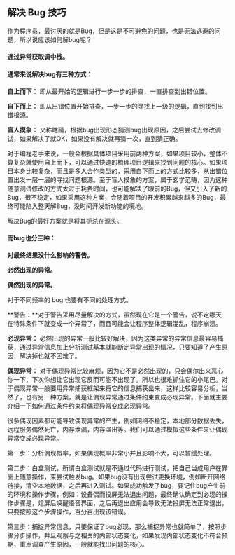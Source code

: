 ## 解决 Bug 技巧

作为程序员，最讨厌的就是Bug，但是这是不可避免的问题，也是无法逃避的问题，所以说应该如何解bug呢？

#### 通过异常获取调中栈。

#### 通常来说解决bug有三种方式：

**自上而下：** 即从最开始的逻辑进行一步一步的排查，一直排查到出错位置。

**自下而上：** 即从出错位置开始排查，一步一步的寻找上一级的逻辑，直到找到出错根源。

**盲人摸象：** 又称瞎猜，根据bug出现形态猜测bug出现原因，之后尝试去修改调试，如果解决了就OK，如果没有解决就再猜一次，直到猜正确。

对于编程老手来说，一般会根据具体项目采用前两种方案，如果项目较小，整体不算复杂就使用自上而下，可以通过快速的梳理项目逻辑来找到问题的核心。如果项目本身比较复杂，而且是多人合作类型的，采用自下而上的方式比较多，从出错位置出发一层一层的寻找问题根源。至于盲人摸象的方案，属于玄学范畴，因为这种随意测试修改的方式太过于耗费时间，也可能解决了眼前的Bug，但又引入了新的Bug，很不稳定，如果采用这种方案，会随着项目的开发积累越来越多的Bug，最终可能陷入整天解Bug，没时间开发新功能的境地。

解决Bug的最好方案就是将其扼杀在源头。

#### 而bug也分三种：

**对最终结果没什么影响的警告。**

**必然出现的异常。**

**偶然出现的异常。**

对于不同频率的 bug 也要有不同的处理方式。

**警告：**对于警告采用尽量解决的方式，虽然现在它是一个警告，说不定哪天在特殊条件下就变成一个异常了，而且可能会让程序整体逻辑混乱，程序崩溃。

**必现异常：** 必然出现的异常一般比较好解决，因为这类异常的异常信息最容易捕获，通过异常信息加上分析测试基本就能断定异常出现的情况，只要知道了产生原因，解决掉也就不困难了。

**偶现异常：** 对于偶现异常比较麻烦，因为它不是必然出现的，只会偶尔出来恶心你一下，下次你想让它出现它反而可能不出现了。所以也很难抓住它的小尾巴。对于偶现异常一般要用异常捕获框架来将它的信息捕获出来，这样比较容易分析，当然了，也有另一种方案，就是让偶现异常通过条件约束变成必现异常。下面就主要介绍一下如何通过条件约束将偶现异常变成必现异常。

很多偶现因素都可能导致偶现异常的产生，例如网络不稳定，本地部分数据丢失，远程服务偶然死亡，内存泄漏，内存溢出等。我们可以通过模拟这些条件来让偶现异常变成必现异常。

第一步：分析偶现概率，如果偶现概率非常小并且影响不大，可以暂缓处理。

第二步：白盒测试，所谓白盒测试就是不通过代码进行测试，把自己当成用户在界面上随意操作，来尝试触发bug。如果bug没有出现尝试更换环境，例如断开网络链接，清空本地数据，之后再进入测试。如果成功触发了bug，要记住bug产生前的环境和操作步骤，例如：设备偶而投屏无法退出问题，最终确认确定到必现的操作步骤是，熄屏后唤醒语音界面，之后再退出应用会导致无法投屏无法正常退出，只要按照这个步骤操作，百分百出现该错误。

第三步：捕捉异常信息，只要保证了bug必现，那么捕捉异常也就简单了，按照步骤分步操作，并且观察与之相关的内部状态变化，如果发现内部状态变化不符合预期，重点调查产生原因，一般就能找出问题的核心。


